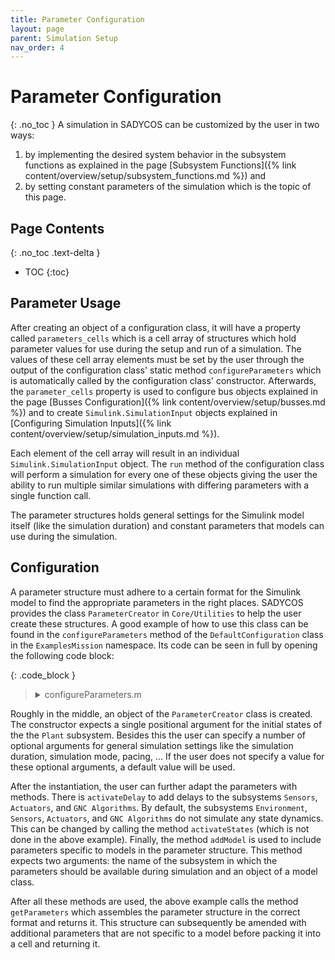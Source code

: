 ```yaml
---
title: Parameter Configuration
layout: page
parent: Simulation Setup
nav_order: 4
---
```


# Parameter Configuration
{: .no_toc }
A simulation in SADYCOS can be customized by the user in two ways:
1. by implementing the desired system behavior in the subsystem functions as explained in the page [Subsystem Functions]({% link content/overview/setup/subsystem_functions.md %}) and
2. by setting constant parameters of the simulation which is the topic of this page.

## Page Contents
{: .no_toc .text-delta }
- TOC
{:toc}

## Parameter Usage
After creating an object of a configuration class, it will have a property called `parameters_cells` which is a cell array of structures which hold parameter values for use during the setup and run of a simulation.
The values of these cell array elements must be set by the user through the output of the configuration class' static method `configureParameters` which is automatically called by the configuration class' constructor.
Afterwards, the `parameter_cells` property is used to configure bus objects explained in the page [Busses Configuration]({% link content/overview/setup/busses.md %}) and to create `Simulink.SimulationInput` objects explained in [Configuring Simulation Inputs]({% link content/overview/setup/simulation_inputs.md %}).

Each element of the cell array will result in an individual `Simulink.SimulationInput` object.
The `run` method of the configuration class will perform a simulation for every one of these objects giving the user the ability to run multiple similar simulations with differing parameters with a single function call.

The parameter structures holds general settings for the Simulink model itself (like the simulation duration) and constant parameters that models can use during the simulation.

## Configuration
A parameter structure must adhere to a certain format for the Simulink model to find the appropriate parameters in the right places.
SADYCOS provides the class `ParameterCreator` in `Core/Utilities` to help the user create these structures.
A good example of how to use this class can be found in the `configureParameters` method of the `DefaultConfiguration` class in the `ExamplesMission` namespace.
Its code can be seen in full by opening the following code block:

{: .code_block }
> <details closed markdown="block">
> <summary>configureParameters.m</summary>
> ```matlab
> function parameters_cells = configureParameters()
> 
> %% General Parameters
> 
> % Simulation Duration
> simulation_duration__s = 1000;
> 
> % Simulation Mode
> simulation_mode = "normal";
> 
> % Pacing
> enable_pacing = false;
> pacing_rate = 1;
> 
> % Send Simulation Data
> enable_send_sim_data = false;
> 
> % Stop Criterion
> enable_stop_criterion = false;
> 
> 
> % Subsystem-Specific Parameters
> 
> % States
> % Plant
> gravitational_parameter_Earth = 3.986004e14;
> 
> InitialPlantStates.RigidBody.position_BI_I__m = [6.771e6;0;0];
> InitialPlantStates.RigidBody.velocity_BI_I__m_per_s = [0;sqrt(gravitational_parameter_Earth/6.771e6);0];
> InitialPlantStates.RigidBody.attitude_quaternion_BI = [1;zeros(3,1)];
> InitialPlantStates.RigidBody.angular_velocity_BI_B__rad_per_s = [0;0;0];
> InitialPlantStates.ReactionWheels.angular_velocities__rad_per_s = 100 * ones(3,1);
> 
> % Sample Times
> % Sensors
> sensors_sample_time_parameter__s = [0.1, 0];
> 
> % GNC Algorithms
> gnc_algorithms_sample_time_parameter__s = [0.1, 0];
> 
> % Delays
> % GNC Algorithms
> gnc_delay = 1;
> InitialActuatorCommands.ReactionWheels.torque_commands__N_m = zeros(3,1);
> 
> % Use helper class to prepare Parameters structure
> parameter_creator = ParameterCreator(InitialPlantStates, ...
>                                     sensors_sample_time_parameter__s = sensors_sample_time_parameter__s, ...
>                                     gnc_algorithms_sample_time_parameter__s = gnc_algorithms_sample_time_parameter__s, ...
>                                     simulation_duration__s = simulation_duration__s, ...
>                                     simulation_mode = simulation_mode, ...
>                                     enable_pacing = enable_pacing, ...
>                                     pacing_rate = pacing_rate, ...
>                                     enable_send_sim_data = enable_send_sim_data, ...
>                                     enable_stop_criterion = enable_stop_criterion);
> 
> parameter_creator.activateDelay("GncAlgorithms", gnc_delay, InitialActuatorCommands);
> 
> %% Model-Specific Parameters
> 
> % Environment Models
> 
> % Common
> mjd0 = mjuliandate('17-July-2024 12:00:00','dd-mmm-yyyy HH:MM:SS');
> 
> % Time
> parameter_creator.addModel("Environment", ModifiedJulianDate(mjd0))
> 
> % Atmosphere
> parameter_creator.addModel("Environment", Nrlmsise00(mjd0, simulation_duration__s, true(24,1), 1e-2));
> 
> % Gravitational Field
> gravitationalField_max_Degree = 3;
> parameter_creator.addModel("Environment", SphericalHarmonicsGeopotential(gravitationalField_max_Degree));
> 
> % Magnetic Field
> magnetic_field_max_degree = 2;
> parameter_creator.addModel("Environment", Igrf(mjd0, simulation_duration__s, magnetic_field_max_degree));
> 
> % Plant Models
> 
> % Mechanics
> mass__kg = 2;
> inertia_B_B__kg_m2 = 1*diag([1,1,1]);
> parameter_creator.addModel("Plant", RigidBodyMechanics(mass__kg, inertia_B_B__kg_m2));
> 
> % Aerodynamics
> % Get absolute path of this file's folder
> [this_folder,~,~] = fileparts(mfilename("fullpath"));
> % Get absolute paths of all obj files
> obj_files = string(fullfile(this_folder, 'obj_files', 'body.obj'));
> rotation_hinge_points_CAD = zeros(3,1);
> 
> rotation_directions_CAD = [1; 0; 0];
> 
> surface_temperatures__K = num2cell(300);
> 
> surface_energy_accommodation_coefficients = num2cell(0.9);
> 
> DCM_B_from_CAD = [0, -1, 0;...
>                     -1, 0, 0; ...
>                     0, 0, -1];
> 
> center_of_mass_CAD = [0; 2; 0];
> 
> parameter_creator.addModel("Plant", SimplifiedVleoAerodynamics(obj_files, ...
>                                                     rotation_hinge_points_CAD, ...
>                                                     rotation_directions_CAD, ...
>                                                     surface_temperatures__K, ...
>                                                     surface_energy_accommodation_coefficients, ...
>                                                     DCM_B_from_CAD, ...
>                                                     center_of_mass_CAD, ...
>                                                     false, ...
>                                                     1));
> 
> % Gravity
> parameter_creator.addModel("Plant", PointMassGravity(mass__kg));
> 
> % Reaction Wheels
> reaction_wheels_spin_directions_B = eye(3);
> reaction_wheels_inertias__kg_m2 = 1E-4 * ones(3,1);
> reaction_wheels_friction_coefficients__N_m_s_per_rad = zeros(3,1);
> reaction_wheels_maximum_frequencies__rad_per_s = 500 * ones(3,1);
> 
> parameter_creator.addModel("Plant", RateLimitedReactionWheels(reaction_wheels_inertias__kg_m2, ...
>                                                                 reaction_wheels_spin_directions_B, ...
>                                                                 reaction_wheels_friction_coefficients__N_m_s_per_rad, ...
>                                                                 reaction_wheels_maximum_frequencies__rad_per_s));
> 
> % Actuator Models
> % Magnetic Torquers
> magnetic_torquers_directions = eye(3);
> magnetic_torquers_max_dipole_moments__A_m2 = 5 * ones(3,1);
> 
> parameter_creator.addModel("Actuators", GenericMagneticTorquers(magnetic_torquers_directions, ...
>                                                                     magnetic_torquers_max_dipole_moments__A_m2));
> 
> % GNC Algorithms Models
> qfr_proportional_gain = 1E-3;
> qfr_derivative_gain = 1E-1;
> 
> parameter_creator.addModel("GncAlgorithms", QuaternionFeedbackControl(qfr_proportional_gain, qfr_derivative_gain));
> 
> %% Get Parameters Structure
> Parameters = parameter_creator.getParameters();
> 
> %% Add Non-Model Parameters
> Parameters.GncAlgorithms.reaction_wheels_spin_directions_B = reaction_wheels_spin_directions_B;
> Parameters.GncAlgorithms.magnetic_torquers_directions_B = magnetic_torquers_directions;
> Parameters.GncAlgorithms.reaction_wheels_desaturation_gain__1_per_s = 1E-2;
> Parameters.GncAlgorithms.reaction_wheels_inertias__kg_m2 = reaction_wheels_inertias__kg_m2;
> 
> %% Write Structure to Cell for Output
> parameters_cells = {Parameters};
> end
> ```
> </details>

Roughly in the middle, an object of the `ParameterCreator` class is created.
The constructor expects a single positional argument for the initial states of the the `Plant` subsystem.
Besides this the user can specify a number of optional arguments for general simulation settings like the simulation duration, simulation mode, pacing, ...
If the user does not specify a value for these optional arguments, a default value will be used.

After the instantiation, the user can further adapt the parameters with methods.
There is `activateDelay` to add delays to the subsystems `Sensors`, `Actuators`, and `GNC Algorithms`.
By default, the subsystems `Environment`, `Sensors`, `Actuators`, and `GNC Algorithms` do not simulate any state dynamics.
This can be changed by calling the method `activateStates` (which is not done in the above example).
Finally, the method `addModel` is used to include parameters specific to models in the parameter structure.
This method expects two arguments: the name of the subsystem in which the parameters should be available during simulation and an object of a model class.

After all these methods are used, the above example calls the method `getParameters` which assembles the parameter structure in the correct format and returns it.
This structure can subsequently be amended with additional parameters that are not specific to a model before packing it into a cell and returning it.